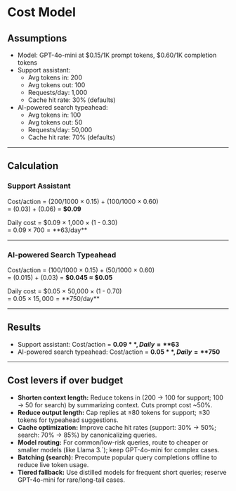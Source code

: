 # Cost Model

## Assumptions
- Model: GPT-4o-mini at $0.15/1K prompt tokens, $0.60/1K completion tokens
- Support assistant:
  - Avg tokens in: 200  
  - Avg tokens out: 100  
  - Requests/day: 1,000  
  - Cache hit rate: 30% (defaults)
- AI-powered search typeahead:
  - Avg tokens in: 100  
  - Avg tokens out: 50  
  - Requests/day: 50,000  
  - Cache hit rate: 70% (defaults)

---

## Calculation

### Support Assistant
Cost/action = (200/1000 × 0.15) + (100/1000 × 0.60)  
= (0.03) + (0.06) = **$0.09**

Daily cost = $0.09 × 1,000 × (1 - 0.30)  
= $0.09 × 700 = **$63/day**

---

### AI-powered Search Typeahead
Cost/action = (100/1000 × 0.15) + (50/1000 × 0.60)  
= (0.015) + (0.03) = **$0.045 ≈ $0.05**

Daily cost = $0.05 × 50,000 × (1 - 0.70)  
= $0.05 × 15,000 = **$750/day**

---

## Results
- Support assistant: Cost/action = **$0.09**, Daily = **$63**  
- AI-powered search typeahead: Cost/action = **$0.05**, Daily = **$750**

---

## Cost levers if over budget
- **Shorten context length:** Reduce tokens in (200 → 100 for support; 100 → 50 for search) by summarizing context. Cuts prompt cost ~50%.  
- **Reduce output length:** Cap replies at ≤80 tokens for support; ≤30 tokens for typeahead suggestions.  
- **Cache optimization:** Improve cache hit rates (support: 30% → 50%; search: 70% → 85%) by canonicalizing queries.  
- **Model routing:** For common/low-risk queries, route to cheaper or smaller models (like Llama 3.`); keep GPT-4o-mini for complex cases.  
- **Batching (search):** Precompute popular query completions offline to reduce live token usage.  
- **Tiered fallback:** Use distilled models for frequent short queries; reserve GPT-4o-mini for rare/long-tail cases.  
